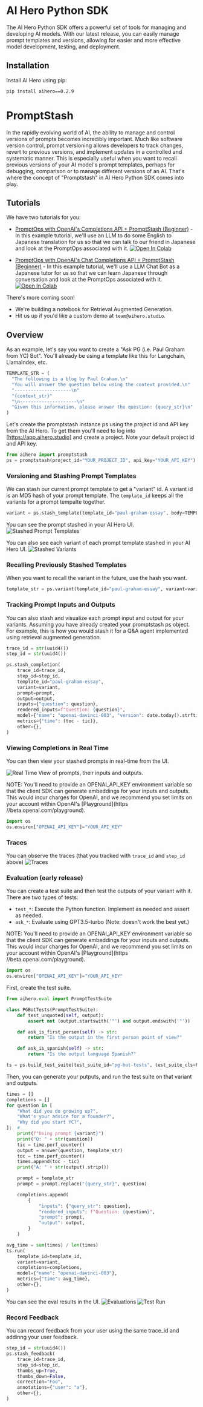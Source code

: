 # AI Hero Python SDK
The AI Hero Python SDK offers a powerful set of tools for managing and developing AI models. With our latest release, you can easily manage prompt templates and versions, allowing for easier and more effective model development, testing, and deployment.

## Installation
Install AI Hero using pip:
```bash
pip install aihero==0.2.9
```


# PromptStash
In the rapidly evolving world of AI, the ability to manage and control versions of prompts becomes incredibly important. Much like software version control, prompt versioning allows developers to track changes, revert to previous versions, and implement updates in a controlled and systematic manner. This is especially useful when you want to recall previous versions of your AI model's prompt templates, perhaps for debugging, comparison or to manage different versions of an AI. That's where the concept of "Promptstash" in AI Hero Python SDK comes into play. 

## Tutorials
We have two tutorials for you:
- [PromptOps with OpenAI's Completions API + PromptStash (Beginner)](examples/PromptOps_with_OpenAI_Completions_API_+_PromptStash_(Beginner).ipynb) - In this example tutorial, we'll use an LLM to do some English to Japanese translation for us so that we can talk to our friend in Japanese and look at the PromptOps associated with it. [![Open In Colab](https://colab.research.google.com/assets/colab-badge.svg)](https://colab.research.google.com/github/ai-hero/python-client-sdk/blob/main/examples/PromptOps_with_OpenAI_Completions_API_%2B_PromptStash_%28Beginner%29.ipynb)

- [PromptOps with OpenAI's Chat Completions API + PromptStash (Beginner)](examples/PromptOps_with_OpenAI_Chat_Completions_API_+_PromptStash_(Beginner).ipynb) - In this example tutorial, we'll use a LLM Chat Bot as a Japanese tutor for us so that we can learn Japanese through conversation and look at the PromptOps associated with it. [![Open In Colab](https://colab.research.google.com/assets/colab-badge.svg)](https://colab.research.google.com/github/ai-hero/python-client-sdk/blob/main/examples/PromptOps_with_OpenAI_Chat_Completions_API_%2B_PromptStash_%28Beginner%29.ipynb)

There's more coming soon! 
- We're building a notebook for Retrieval Augmented Generation. 
- Hit us up if you'd like a custom demo at `team@aihero.studio`.

## Overview
As an example, let's say you want to create a "Ask PG (i.e. Paul Graham from YC) Bot". You'll already be using a template like this for Langchain, LlamaIndex, etc.
```python
TEMPLATE_STR = (
  "The following is a blog by Paul Graham.\n"
  "You will answer the question below using the context provided.\n"
  "---------------------\n"
  "{context_str}"
  "\n---------------------\n"
  "Given this information, please answer the question: {query_str}\n"
)
```

Let's create the promptstash instance ps using the project id and API key from the AI Hero. To get them you'll need to log into [https://app.aihero.studio] and create a project. Note your default project id and API key. 
```python
from aihero import promptstash
ps = promptstash(project_id="YOUR_PROJECT_ID", api_key="YOUR_API_KEY")
```

### Versioning and Stashing Prompt Templates
We can stash our current prompt template to get a "variant" id. A variant id is an MD5 hash of your prompt template. The `template_id` keeps all the variants for a prompt tempalte together.

```python
variant = ps.stash_template(template_id="paul-graham-essay", body=TEMPLATE_STR)
```

You can see the prompt stashed in your AI Hero UI. 
![Stashed Prompt Templates](assets/templates.png)


You can also see each variant of each prompt template stashed in your AI Hero UI. 
![Stashed Variants](assets/variants.png)

### Recalling Previously Stashed Templates

When you want to recall the variant in the future, use the hash you want.
```python
template_str = ps.variant(template_id="paul-graham-essay", variant=variant)
```

### Tracking Prompt Inputs and Outputs
You can also stash and visualize each prompt input and output for your variants. Assuming you have already created your promptstash ps object. For example, this is how you would stash it for a Q&A agent implemented using retrieval augmented generation.
```python
trace_id = str(uuid4())
step_id = str(uuid4())

ps.stash_completion(
    trace_id=trace_id,
    step_id=step_id,
    template_id="paul-graham-essay",
    variant=variant,
    prompt=prompt,
    output=output,
    inputs={"question": question},
    rendered_inputs=f"Question: {question}",
    model={"name": "openai-davinci-003", "version": date.today().strftime("%Y-%m-%d")},
    metrics={"time": (toc - tic)},
    other={},
)
```

### Viewing Completions in Real Time

You can then view your stashed prompts in real-time from the UI.

![Real Time View of prompts, their inputs and outputs.](assets/tsne.png)

NOTE: You'll need to provide an OPENAI_API_KEY environment variable so that the client SDK can generate embeddings for your inputs and outputs. This would incur charges for OpenAI, and we recommend you set limits on your account within OpenAI's [Playground](https //beta.openai.com/playground).
```python
import os
os.environ["OPENAI_API_KEY"]="YOUR_API_KEY"
```

### Traces
You can observe the traces (that you tracked with `trace_id` and `step_id` above)
![Traces](assets/traces.png) 


### Evaluation (early release)

You can create a test suite and then test the outputs of your variant with it. There are two types of tests:
- `test_*`: Execute the Python function. Implement as needed and assert as needed.
- `ask_*`: Evaluate using GPT3.5-turbo (Note: doesn't work the best yet.)

NOTE: You'll need to provide an OPENAI_API_KEY environment variable so that the client SDK can generate embeddings for your inputs and outputs. This would incur charges for OpenAI, and we recommend you set limits on your account within OpenAI's [Playground](https //beta.openai.com/playground).
```python
import os
os.environ["OPENAI_API_KEY"]="YOUR_API_KEY"
```

First, create the test suite.
```python
from aihero.eval import PromptTestSuite

class PGBotTests(PromptTestSuite):
    def test_unquoted(self, output):
        assert not (output.startswith('"') and output.endswith('"'))

    def ask_is_first_person(self) -> str:        
        return "Is the output in the first person point of view?"

    def ask_is_spanish(self) -> str:
        return "Is the output language Spanish?"

ts = ps.build_test_suite(test_suite_id="pg-bot-tests", test_suite_cls=PGBotTests)
```

Then, you can generate your putputs, and run the test suite on that variant and outputs.
```python
times = []
completions = []
for question in [
    "What did you do growing up?",
    "What's your advice for a founder?",
    "Why did you start YC?",
]:  #
    print(f"Using prompt {variant}")
    print("Q: " + str(question))
    tic = time.perf_counter()
    output = answer(question, template_str)
    toc = time.perf_counter()
    times.append(toc - tic)
    print("A: " + str(output).strip())

    prompt = template_str
    prompt = prompt.replace("{query_str}", question)

    completions.append(
        {
            "inputs": {"query_str": question},
            "rendered_inputs": f"Question: {question}",
            "prompt": prompt,
            "output": output,
        }
    )

avg_time = sum(times) / len(times)
ts.run(
    template_id=template_id,
    variant=variant,
    completions=completions,
    model={"name": "openai-davinci-003"},
    metrics={"time": avg_time},
    other={},
)
```

You can see the eval results in the UI.
![Evaluations](assets/evals.png) 
![Test Run](assets/eval.png) 

### Record Feedback
You can record feedback from your user using the same trace_id and addinng your user feedback.
```python
step_id = str(uuid4())
ps.stash_feedback(
    trace_id=trace_id,
    step_id=step_id,
    thumbs_up=True,
    thumbs_down=False,
    correction="Foo",
    annotations={"user": "a"},
    other={},
)
```
